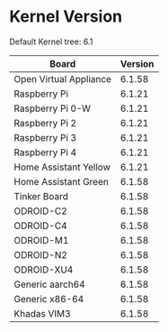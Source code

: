 
# Kernel Version

Default Kernel tree: 6.1

| Board | Version |
|-------|---------|
| Open Virtual Appliance | 6.1.58 |
| Raspberry Pi | 6.1.21 |
| Raspberry Pi 0-W | 6.1.21 |
| Raspberry Pi 2 | 6.1.21 |
| Raspberry Pi 3 | 6.1.21 |
| Raspberry Pi 4 | 6.1.21 |
| Home Assistant Yellow | 6.1.21 |
| Home Assistant Green | 6.1.58 |
| Tinker Board | 6.1.58 |
| ODROID-C2 | 6.1.58 |
| ODROID-C4 | 6.1.58 |
| ODROID-M1 | 6.1.58 |
| ODROID-N2 | 6.1.58 |
| ODROID-XU4 | 6.1.58 |
| Generic aarch64 | 6.1.58 |
| Generic x86-64 | 6.1.58 |
| Khadas VIM3 | 6.1.58 |
